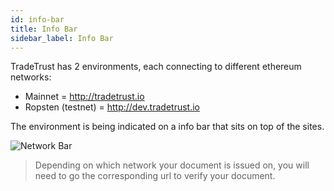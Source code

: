 ```yaml
---
id: info-bar
title: Info Bar
sidebar_label: Info Bar
---
```


TradeTrust has 2 environments, each connecting to different ethereum networks:

- Mainnet = http://tradetrust.io
- Ropsten (testnet) = http://dev.tradetrust.io

The environment is being indicated on a info bar that sits on top of the sites.

![Network Bar](/docs/tradetrust-website/info-bar/info-bar.png)

> Depending on which network your document is issued on, you will need to go the corresponding url to verify your document.
